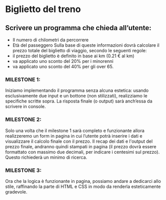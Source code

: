# Biglietto del treno

## Scrivere un programma che chieda all’utente:

-   Il numero di chilometri da percorrere
-   Età del passeggero
    Sulla base di queste informazioni dovrà calcolare il prezzo totale del biglietto di viaggio, secondo le seguenti regole:
-   il prezzo del biglietto è definito in base ai km (0.21 € al km)
-   va applicato uno sconto del 20% per i minorenni
-   va applicato uno sconto del 40% per gli over 65.

### MILESTONE 1:

Iniziamo implementando il programma senza alcuna estetica: usando esclusivamente due input e un bottone (non stilizzati), realizziamo le specifiche scritte sopra. La risposta finale (o output) sarà anch’essa da scrivere in console.

### MILESTONE 2:

Solo una volta che il milestone 1 sarà completo e funzionante allora realizzeremo un form in pagina in cui l’utente potrà inserire i dati e visualizzare il calcolo finale con il prezzo.
Il recap dei dati e l'output del prezzo finale, andranno quindi stampati in pagina (il prezzo dovrà essere formattato con massimo due decimali, per indicare i centesimi sul prezzo). Questo richiederà un minimo di ricerca.

### MILESTONE 3:

Ora che la logica è funzionante in pagina, possiamo andare a dedicarci allo stile, raffinando la parte di HTML e CSS in modo da renderla esteticamente gradevole.
